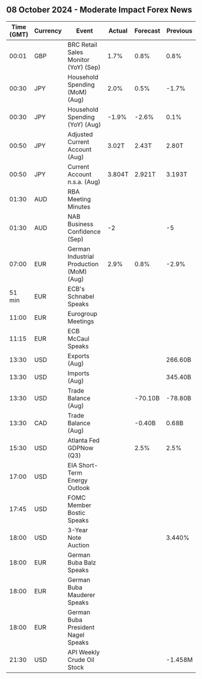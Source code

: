 ## 08 October 2024 - Moderate Impact Forex News

| Time (GMT) | Currency | Event | Actual | Forecast | Previous |
|------|----------|-------|--------|----------|----------|
| 00:01 | GBP | BRC Retail Sales Monitor (YoY) (Sep) | 1.7% | 0.8% | 0.8% |
| 00:30 | JPY | Household Spending (MoM) (Aug) | 2.0% | 0.5% | -1.7% |
| 00:30 | JPY | Household Spending (YoY) (Aug) | -1.9% | -2.6% | 0.1% |
| 00:50 | JPY | Adjusted Current Account (Aug) | 3.02T | 2.43T | 2.80T |
| 00:50 | JPY | Current Account n.s.a. (Aug) | 3.804T | 2.921T | 3.193T |
| 01:30 | AUD | RBA Meeting Minutes |  |  |  |
| 01:30 | AUD | NAB Business Confidence (Sep) | -2 |  | -5 |
| 07:00 | EUR | German Industrial Production (MoM) (Aug) | 2.9% | 0.8% | -2.9% |
| 51 min | EUR | ECB's Schnabel Speaks |  |  |  |
| 11:00 | EUR | Eurogroup Meetings |  |  |  |
| 11:15 | EUR | ECB McCaul Speaks |  |  |  |
| 13:30 | USD | Exports (Aug) |  |  | 266.60B |
| 13:30 | USD | Imports (Aug) |  |  | 345.40B |
| 13:30 | USD | Trade Balance (Aug) |  | -70.10B | -78.80B |
| 13:30 | CAD | Trade Balance (Aug) |  | -0.40B | 0.68B |
| 15:30 | USD | Atlanta Fed GDPNow (Q3) |  | 2.5% | 2.5% |
| 17:00 | USD | EIA Short-Term Energy Outlook |  |  |  |
| 17:45 | USD | FOMC Member Bostic Speaks |  |  |  |
| 18:00 | USD | 3-Year Note Auction |  |  | 3.440% |
| 18:00 | EUR | German Buba Balz Speaks |  |  |  |
| 18:00 | EUR | German Buba Mauderer Speaks |  |  |  |
| 18:00 | EUR | German Buba President Nagel Speaks |  |  |  |
| 21:30 | USD | API Weekly Crude Oil Stock |  |  | -1.458M |
